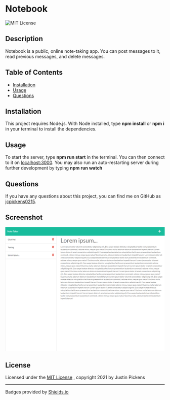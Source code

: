 # Notebook
![MIT License](https://img.shields.io/badge/License-MIT-brightgreen)

## Description
Notebook is a public, online note-taking app. You can post messages to it, read previous messages, and delete messages.
## Table of Contents
- [Installation](#installation)
- [Usage](#usage)
- [Questions](#questions)
## Installation
This project requires Node.js. With Node installed, type **npm install** or **npm i** in your terminal to install the dependencies.
## Usage
To start the server, type **npm run start** in the terminal. You can then connect to it on [localhost:3000](http://localhost:3000/). You may also run an auto-restarting server during further development by typing **npm run watch**
## Questions
If you have any questions about this project, you can find me on GitHub as [jcpickens0215](https://github.com/jcpickens0215).

## Screenshot
![notebook notes page](./public/assets/images/README-Screenshot.png)

## License

Licensed under the [MIT License](https://mit-license.org/)
, copyright 2021 by Justin Pickens
____

Badges provided by [Shields.io](https://shields.io/)